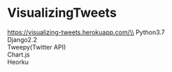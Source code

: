 # VisualizingTweets
https://visualizing-tweets.herokuapp.com/\\
Python3.7\
Django2.2\
Tweepy(Twitter API)\
Chart.js\
Heorku
